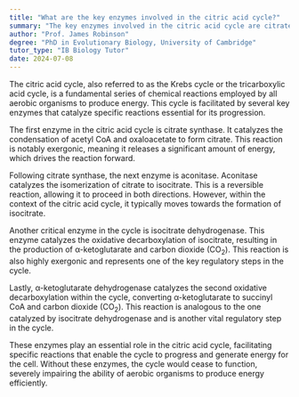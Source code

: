 ```yaml
---
title: "What are the key enzymes involved in the citric acid cycle?"
summary: "The key enzymes involved in the citric acid cycle are citrate synthase, aconitase, isocitrate dehydrogenase, and α-ketoglutarate dehydrogenase."
author: "Prof. James Robinson"
degree: "PhD in Evolutionary Biology, University of Cambridge"
tutor_type: "IB Biology Tutor"
date: 2024-07-08
---
```


The citric acid cycle, also referred to as the Krebs cycle or the tricarboxylic acid cycle, is a fundamental series of chemical reactions employed by all aerobic organisms to produce energy. This cycle is facilitated by several key enzymes that catalyze specific reactions essential for its progression.

The first enzyme in the citric acid cycle is citrate synthase. It catalyzes the condensation of acetyl CoA and oxaloacetate to form citrate. This reaction is notably exergonic, meaning it releases a significant amount of energy, which drives the reaction forward.

Following citrate synthase, the next enzyme is aconitase. Aconitase catalyzes the isomerization of citrate to isocitrate. This is a reversible reaction, allowing it to proceed in both directions. However, within the context of the citric acid cycle, it typically moves towards the formation of isocitrate.

Another critical enzyme in the cycle is isocitrate dehydrogenase. This enzyme catalyzes the oxidative decarboxylation of isocitrate, resulting in the production of α-ketoglutarate and carbon dioxide ($\text{CO}_2$). This reaction is also highly exergonic and represents one of the key regulatory steps in the cycle.

Lastly, α-ketoglutarate dehydrogenase catalyzes the second oxidative decarboxylation within the cycle, converting α-ketoglutarate to succinyl CoA and carbon dioxide ($\text{CO}_2$). This reaction is analogous to the one catalyzed by isocitrate dehydrogenase and is another vital regulatory step in the cycle.

These enzymes play an essential role in the citric acid cycle, facilitating specific reactions that enable the cycle to progress and generate energy for the cell. Without these enzymes, the cycle would cease to function, severely impairing the ability of aerobic organisms to produce energy efficiently.
    